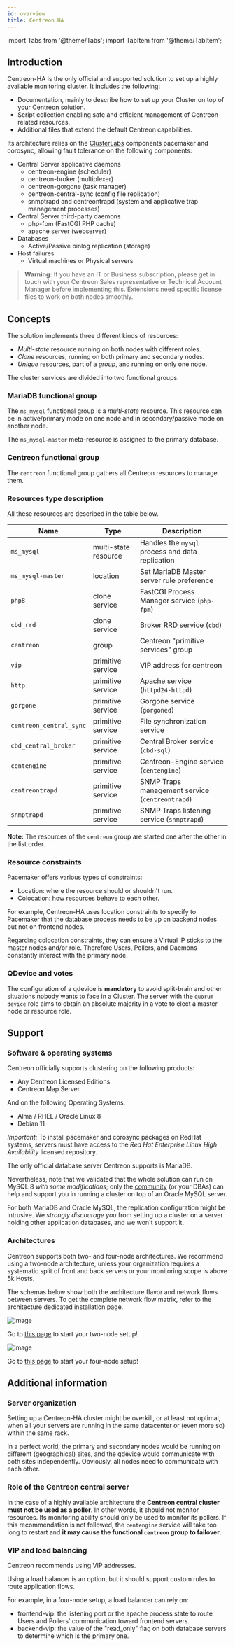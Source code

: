 ```yaml
---
id: overview
title: Centreon HA
---
```

import Tabs from '@theme/Tabs';
import TabItem from '@theme/TabItem';

## Introduction 

Centreon-HA is the only official and supported solution to set up a highly available monitoring cluster. It 
includes the following: 
* Documentation, mainly to describe how to set up your Cluster on top of your Centreon solution.
* Script collection enabling safe and efficient management of Centreon-related resources.
* Additional files that extend the default Centreon capabilities. 

Its architecture relies on the [ClusterLabs](https://clusterlabs.org/) components pacemaker and corosync, 
allowing fault tolerance on the following components: 

* Central Server applicative daemons
  * centreon-engine (scheduler)
  * centreon-broker (multiplexer)
  * centreon-gorgone (task manager)
  * centreon-central-sync (config file replication)
  * snmptrapd and centreontrapd (system and applicative trap management processes)
* Central Server third-party daemons
  * php-fpm (FastCGI PHP cache)
  * apache server (webserver)
* Databases
  * Active/Passive binlog replication (storage)
* Host failures
  * Virtual machines or Physical servers

> **Warning:** If you have an IT or Business subscription, please get in touch with your Centreon Sales 
representative or Technical Account Manager before implementing this. Extensions need specific license 
files to work on both nodes smoothly.  

## Concepts

The solution implements three different kinds of resources: 

* _Multi-state_ resource running on both nodes with different roles. 
* _Clone_ resources, running on both primary and secondary nodes.
* _Unique_ resources, part of a _group_, and running on only one node.

The cluster services are divided into two functional groups.

### MariaDB functional group

The `ms_mysql` functional group is a _multi-state_ resource. This resource can be in active/primary mode 
on one node and in secondary/passive mode on another node. 

The `ms_mysql-master` meta-resource is assigned to the primary database. 

### Centreon functional group

The `centreon` functional group gathers all Centreon resources to manage them. 

### Resources type description

All these resources are described in the table below.

| Name                    | Type                 | Description                                          |
| ----------------------- | -------------------- | ---------------------------------------------------- |
| `ms_mysql`              | multi-state resource | Handles the `mysql` process and data replication     |
| `ms_mysql-master`       | location             | Set MariaDB Master server rule preference            |
| `php8`                  | clone service        | FastCGI Process Manager service (`php-fpm`)          |
| `cbd_rrd`               | clone service        | Broker RRD service (`cbd`)                           |
| `centreon`              | group                | Centreon "primitive services" group                  |
| `vip`                   | primitive service    | VIP address for centreon                             |
| `http`                  | primitive service    | Apache service (`httpd24-httpd`)                     |
| `gorgone`               | primitive service    | Gorgone service (`gorgoned`)                         |
| `centreon_central_sync` | primitive service    | File synchronization service                        |
| `cbd_central_broker`    | primitive service    | Central Broker service (`cbd-sql`)                   |
| `centengine`            | primitive service    | Centreon-Engine service (`centengine`)               |
| `centreontrapd`         | primitive service    | SNMP Traps management service (`centreontrapd`)      |
| `snmptrapd`             | primitive service    | SNMP Traps listening service (`snmptrapd`)           |

**Note:** The resources of the `centreon` group are started one after the other in the list order.

### Resource constraints

Pacemaker offers various types of constraints:
* Location: where the resource should or shouldn't run.
* Colocation: how resources behave to each other.

For example, Centreon-HA uses location constraints to specify to Pacemaker that the database process 
needs to be up on backend nodes but not on frontend nodes. 

Regarding colocation constraints, they can ensure a Virtual IP sticks to the master nodes and/or role. 
Therefore Users, Pollers, and Daemons constantly interact with the primary node. 

### QDevice and votes

The configuration of a qdevice is **mandatory** to avoid split-brain and other situations nobody wants 
to face in a Cluster. The server with the `quorum-device` role aims to obtain an absolute majority in a vote 
to elect a master node or resource role.

## Support

### Software & operating systems 

Centreon officially supports clustering on the following products: 

* Any Centreon Licensed Editions 
* Centreon Map Server 

And on the following Operating Systems: 

* Alma / RHEL / Oracle Linux 8
* Debian 11 

*Important:* To install pacemaker and corosync packages on RedHat systems, servers must have access to
the _Red Hat Enterprise Linux High Availability_ licensed repository.  

The only official database server Centreon supports is MariaDB. 

Nevertheless, note that we validated that the whole solution can run on MySQL 8 *with some 
modifications*; only the [community](https://github.com/centreon-ha/issues) (or your DBAs) 
can help and support you in running a cluster on top of an Oracle MySQL server.

For both MariaDB and Oracle MySQL, the replication configuration might be intrusive. We *strongly discourage you* from setting 
up a cluster on a server holding other application databases, and we won't support it. 

### Architectures

Centreon supports both two- and four-node architectures. We recommend using a two-node architecture, unless
your organization requires a systematic split of front and back servers or your monitoring 
scope is above 5k Hosts. 

The schemas below show both the architecture flavor and network flows between servers. To get the complete network 
flow matrix, refer to the architecture dedicated installation page.

<Tabs groupId="sync">
<TabItem value="Two-nodes-cluster" label="Two-nodes-cluster">

![image](../../assets/integrations/centreon-ha/centreon-ha-2-nodes-arch.png)

Go to [this page](../../installation/installation-of-centreon-ha/installation-2-nodes.md) to start your two-node setup! 

</TabItem>
<TabItem value="Four-nodes-cluster" label="Four-nodes-cluster">

![image](../../assets/integrations/centreon-ha/centreon-ha-4-nodes-arch.png)

Go to [this page](../../installation/installation-of-centreon-ha/installation-4-nodes.md) to start your four-node setup!

</TabItem>
</Tabs>

## Additional information

### Server organization

Setting up a Centreon-HA cluster might be overkill, or at least not optimal, when all your servers are running in 
the same datacenter or (even more so) within the same rack. 

In a perfect world, the primary and secondary nodes would be running on different (geographical) sites, and the qdevice 
would communicate with both sites independently. Obviously, all nodes need to communicate with each other.

### Role of the Centreon central server

In the case of a highly available architecture the **Centreon central cluster must not be used as a poller**. 
In other words, it should not monitor resources. Its monitoring ability should only be used to monitor its pollers. 
If this recommendation is not followed, the `centengine` service will take too long to restart 
and **it may cause the functional `centreon` group to failover**.

### VIP and load balancing

Centreon recommends using VIP addresses.

Using a load balancer is an option, but it should support custom rules to route application flows.

For example, in a four-node setup, a load balancer can rely on:
* frontend-vip: the listening port or the apache process state to route Users and Pollers' communication toward frontend servers.
* backend-vip: the value of the "read_only" flag on both database servers to determine which is the primary one.